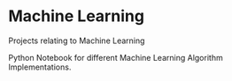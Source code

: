 # Machine Learning
Projects relating to Machine Learning 

Python Notebook for different Machine Learning Algorithm Implementations.
